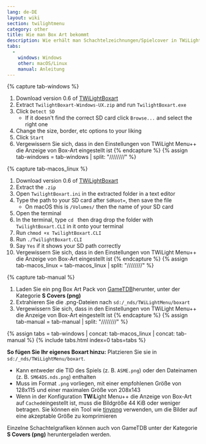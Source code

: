 ```yaml
---
lang: de-DE
layout: wiki
section: twilightmenu
category: other
title: Wie man Box Art bekommt
description: Wie erhält man Schachtelzeichnungen/Spielcover in TWiLight Menu++
tabs:
  - 
    windows: Windows
    other: macOS/Linux
    manual: Anleitung
---
```


{% capture tab-windows %}
1. Download version 0.6 of [TWiLightBoxart](https://github.com/KirovAir/TwilightBoxart/releases/tag/0.6)
1. Extract `TwilightBoxart-Windows-UX.zip` and run `TwilightBoxart.exe`
1. Click `Detect SD`
   - If it doesn't find the correct SD card click `Browse...` and select the right one
1. Change the size, border, etc options to your liking
1. Click `Start`
1. Vergewissern Sie sich, dass in den Einstellungen von TWiLight Menu++ die Anzeige von Box-Art eingestellt ist
{% endcapture %}
{% assign tab-windows = tab-windows | split: "////////" %}

{% capture tab-macos_linux %}
1. Download version 0.6 of [TWiLightBoxart](https://github.com/KirovAir/TwilightBoxart/releases/tag/0.6)
1. Extract the `.zip`
1. Open `TwilightBoxart.ini` in the extracted folder in a text editor
1. Type the path to your SD card after `SdRoot=`, then save the file
   - On macOS this is `/Volumes/` then the name of your SD card
1. Open the terminal
1. In the terminal, type `cd ` then drag drop the folder with `TwilightBoxart.CLI` in it onto your terminal
1. Run `chmod +x TwilightBoxart.CLI`
1. Run `./TwilightBoxart.CLI`
1. Say `Yes` if it shows your SD path correctly
1. Vergewissern Sie sich, dass in den Einstellungen von TWiLight Menu++ die Anzeige von Box-Art eingestellt ist
{% endcapture %}
{% assign tab-macos_linux = tab-macos_linux | split: "////////" %}

{% capture tab-manual %}
1. Laden Sie ein png Box Art Pack von [GameTDB](https://www.gametdb.com/DS/Downloads#cover_packs)herunter, unter der Kategorie **S Covers (png)**
1. Extrahieren Sie die .png-Dateien nach `sd:/_nds/TWiLightMenu/boxart`
1. Vergewissern Sie sich, dass in den Einstellungen von TWiLight Menu++ die Anzeige von Box-Art eingestellt ist
{% endcapture %}
{% assign tab-manual = tab-manual | split: "////////" %}

{% assign tabs = tab-windows | concat: tab-macos_linux | concat: tab-manual %}
{% include tabs.html index=0 tabs=tabs %}

**So fügen Sie Ihr eigenes Boxart hinzu:** Platzieren Sie sie in `sd:/_nds/TWiLightMenu/boxart`.
- Kann entweder die TID des Spiels (z. B. `ASME.png`) oder den Dateinamen (z. B. `SM64DS.nds.png`) enthalten
- Muss im Format `.png` vorliegen, mit einer empfohlenen Größe von 128x115 und einer maximalen Größe von 208x143
- Wenn in der Konfiguration **TW**i**L**ight Menu++ die Anzeige von Box-Art auf `Cached`eingestellt ist, muss die Bildgröße 44 KiB oder weniger betragen. Sie können ein Tool wie [tinypng](https://tinypng.com/) verwenden, um die Bilder auf eine akzeptable Größe zu komprimieren

Einzelne Schachtelgrafiken können auch von GameTDB unter der Kategorie **S Covers (png)** heruntergeladen werden.
